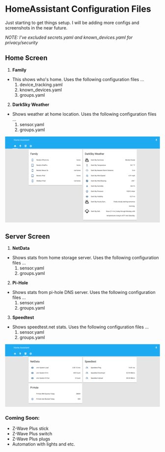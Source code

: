 # HomeAssistant Configuration Files

Just starting to get things setup. I will be adding more configs and screenshots in the near future.

*NOTE: I've excluded secrets.yaml and known_devices.yaml for privacy/security*

## Home Screen
1. **Family**
  * This shows who's home. Uses the following configuration files ...
    1. device_tracking.yaml
    2. known_devices.yaml
    3. groups.yaml    

2. **DarkSky Weather**
  * Shows weather at home location. Uses the following configuration files ...
    1. sensor.yaml
    2. groups.yaml

![alt text](screenshots/home_screen.png "Home Screen View")    

## Server Screen
1. **NetData**
  * Shows stats from home storage server. Uses the following configuration files ...
    1. sensor.yaml
    2. groups.yaml

2. **Pi-Hole**
  * Shows stats from pi-hole DNS server. Uses the following configuration files ...
    1. sensor.yaml
    2. groups.yaml

3. **Speedtest**
  * Shows speedtest.net stats. Uses the following configuration files ...
    1. sensor.yaml
    2. groups.yaml

![alt text](screenshots/server_screen.png "Server Screen View")

### Coming Soon:
* Z-Wave Plus stick
* Z-Wave Plus switch
* Z-Wave Plus plugs
* Automation with lights and etc.        
